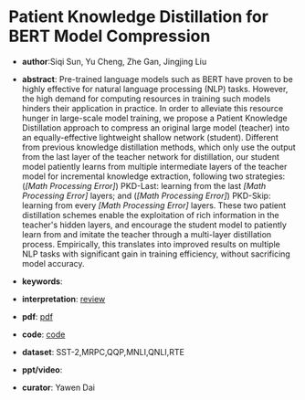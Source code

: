 # Patient Knowledge Distillation for BERT Model Compression

- **author**:Siqi Sun, Yu Cheng, Zhe Gan, Jingjing Liu 

- **abstract**: Pre-trained language models such as BERT have proven to be highly effective for natural language processing (NLP) tasks. However, the high demand for computing resources in training such models hinders their application in practice. In order to alleviate this resource hunger in large-scale model training, we propose a Patient Knowledge Distillation approach to compress an original large model (teacher) into an equally-effective lightweight shallow network (student). Different from previous knowledge distillation methods, which only use the output from the last layer of the teacher network for distillation, our student model patiently learns from multiple intermediate layers of the teacher model for incremental knowledge extraction, following two strategies: (*[Math Processing Error]*) PKD-Last: learning from the last *[Math Processing Error]* layers; and (*[Math Processing Error]*) PKD-Skip: learning from every *[Math Processing Error]* layers. These two patient distillation schemes enable the exploitation of rich information in the teacher's hidden layers, and encourage the student model to patiently learn from and imitate the teacher through a multi-layer distillation process. Empirically, this translates into improved results on multiple NLP tasks with significant gain in training efficiency, without sacrificing model accuracy. 

- **keywords**:

- **interpretation**: [review](https://www.jiqizhixin.com/articles/2019-10-12)

- **pdf**: [pdf](https://arxiv.org/pdf/1908.09355)

- **code**: [code](https://github.com/intersun/PKD-for-BERT-Model-Compression)  

- **dataset**: SST-2,MRPC,QQP,MNLI,QNLI,RTE

- **ppt/video**:

- **curator**: Yawen Dai
